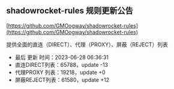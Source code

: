 ## shadowrocket-rules 规则更新公告

[https://github.com/GMOogway/shadowrocket-rules](https://github.com/GMOogway/shadowrocket-rules)

提供全面的直连（DIRECT）、代理（PROXY）、屏蔽（REJECT）列表
- 最后 更新 时间：2023-06-28 06:36:31
- 直连DIRECT列表：65788，update -13
- 代理PROXY 列表：19218，update +0
- 屏蔽REJECT列表：61580，update +12
